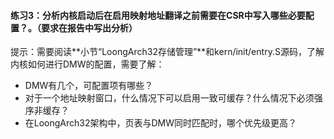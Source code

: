 #### 练习3：分析内核启动后在启用映射地址翻译之前需要在CSR中写入哪些必要配置？。（要求在报告中写出分析）

提示：需要阅读**小节“LoongArch32存储管理”**和kern/init/entry.S源码，了解内核如何进行DMW的配置，需要了解：
 - DMW有几个，可配置项有哪些？
 - 对于一个地址映射窗口，什么情况下可以启用一致可缓存？什么情况下必须强序非缓存？
 - 在LoongArch32架构中，页表与DMW同时匹配时，哪个优先级更高？